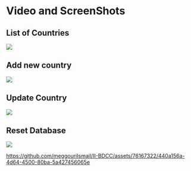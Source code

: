 # Video and ScreenShots
<h2>List of Countries</h2>
<img src="https://github.com/meggouriIsmail/II-BDCC/assets/76167322/d1ad3df1-112d-4251-b876-efe288410bbf"/>

<h2>Add new country</h2>
<img src="https://github.com/meggouriIsmail/II-BDCC/assets/76167322/1cbc48d5-7ccc-47cc-8dab-6cfb2cb77ed0"/>

<h2>Update Country</h2>
<img src="https://github.com/meggouriIsmail/II-BDCC/assets/76167322/3ed9eb95-4413-4e2d-b55c-0abf04d3da77"/>

<h2>Reset Database</h2>
<img src="https://github.com/meggouriIsmail/II-BDCC/assets/76167322/d383ddaf-d59a-4ddd-acf3-0a5e57516f2b"/>

https://github.com/meggouriIsmail/II-BDCC/assets/76167322/440a156a-4d64-4500-80ba-5a427456065e

